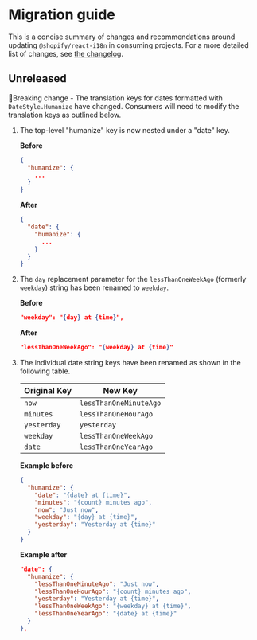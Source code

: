 # Migration guide

This is a concise summary of changes and recommendations around updating `@shopify/react-i18n` in consuming projects. For a more detailed list of changes, see [the changelog](./CHANGELOG.md).

## Unreleased

🛑Breaking change - The translation keys for dates formatted with `DateStyle.Humanize` have changed. Consumers will need to modify the translation keys as outlined below.

1. The top-level "humanize" key is now nested under a "date" key.

   **Before**

   ```json
   {
     "humanize": {
       ...
     }
   }
   ```

   **After**

   ```json
   {
     "date": {
       "humanize": {
         ...
       }
     }
   }
   ```

2. The `day` replacement parameter for the `lessThanOneWeekAgo` (formerly `weekday`) string has been renamed to `weekday`.

   **Before**

   ```json
   "weekday": "{day} at {time}",
   ```

   **After**

   ```json
   "lessThanOneWeekAgo": "{weekday} at {time}"
   ```

3. The individual date string keys have been renamed as shown in the following table.

   | Original Key | New Key                |
   | ------------ | ---------------------- |
   | `now`        | `lessThanOneMinuteAgo` |
   | `minutes`    | `lessThanOneHourAgo`   |
   | `yesterday`  | `yesterday`            |
   | `weekday`    | `lessThanOneWeekAgo`   |
   | `date`       | `lessThanOneYearAgo`   |

   **Example before**

   ```json
   {
     "humanize": {
       "date": "{date} at {time}",
       "minutes": "{count} minutes ago",
       "now": "Just now",
       "weekday": "{day} at {time}",
       "yesterday": "Yesterday at {time}"
     }
   }
   ```

   **Example after**

   ```json
   "date": {
     "humanize": {
       "lessThanOneMinuteAgo": "Just now",
       "lessThanOneHourAgo": "{count} minutes ago",
       "yesterday": "Yesterday at {time}",
       "lessThanOneWeekAgo": "{weekday} at {time}",
       "lessThanOneYearAgo": "{date} at {time}"
     }
   },
   ```
